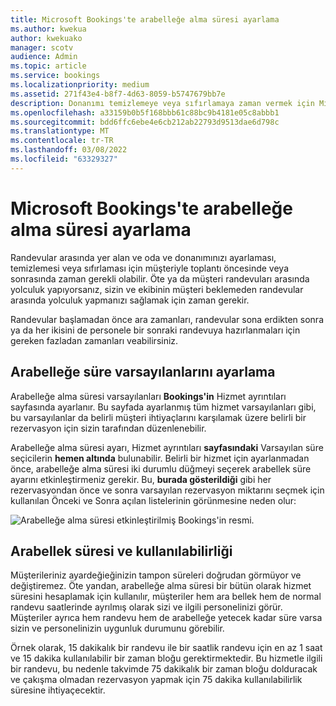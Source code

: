 ```yaml
---
title: Microsoft Bookings'te arabelleğe alma süresi ayarlama
ms.author: kwekua
author: kwekuako
manager: scotv
audience: Admin
ms.topic: article
ms.service: bookings
ms.localizationpriority: medium
ms.assetid: 271f43e4-b8f7-4d63-8059-b5747679bb7e
description: Donanımı temizlemeye veya sıfırlamaya zaman vermek için Microsoft Bookings'te bir randevudan önceki veya bir randevudan sonra arabelleğe kadar zaman ayarlayın.
ms.openlocfilehash: a33159b0b5f168bbb61c88bc9b4181e05c8abbb1
ms.sourcegitcommit: bdd6ffc6ebe4e6cb212ab22793d9513dae6d798c
ms.translationtype: MT
ms.contentlocale: tr-TR
ms.lasthandoff: 03/08/2022
ms.locfileid: "63329327"
---
```

# <a name="set-buffer-time-in-microsoft-bookings"></a>Microsoft Bookings'te arabelleğe alma süresi ayarlama

Randevular arasında yer alan ve oda ve donanımınızı ayarlaması, temizlemesi veya sıfırlaması için müşteriyle toplantı öncesinde veya sonrasında zaman gerekli olabilir. Öte ya da müşteri randevuları arasında yolculuk yapıyorsanız, sizin ve ekibinin müşteri beklemeden randevular arasında yolculuk yapmanızı sağlamak için zaman gerekir.

Randevular başlamadan önce ara zamanları, randevular sona erdikten sonra ya da her ikisini de personele bir sonraki randevuya hazırlanmaları için gereken fazladan zamanları veabilirsiniz.

## <a name="set-buffer-time-defaults"></a>Arabelleğe süre varsayılanlarını ayarlama

Arabelleğe alma süresi varsayılanları **Bookings'in** Hizmet ayrıntıları sayfasında ayarlanır. Bu sayfada ayarlanmış tüm hizmet varsayılanları gibi, bu varsayılanlar da belirli müşteri  ihtiyaçlarını karşılamak üzere belirli bir rezervasyon için sizin tarafından düzenlenebilir.

Arabelleğe alma süresi ayarı, Hizmet ayrıntıları **sayfasındaki** Varsayılan süre seçicilerin **hemen altında** bulunabilir. Belirli bir hizmet için ayarlanmadan önce, arabelleğe alma süresi iki durumlu düğmeyi seçerek arabellek süre ayarını etkinleştirmeniz gerekir. Bu, **burada gösterildiği** gibi  her rezervasyondan önce ve sonra varsayılan rezervasyon miktarını seçmek için kullanılan Önceki ve Sonra açılan listelerinin görünmesine neden olur:

   ![Arabelleğe alma süresi etkinleştirilmiş Bookings'in resmi.](../media/bookings-buffertime.png)

<!--## Buffer time and appointment timing

To avoid confusion about when customers expect to meet with you, Bookings shows buffer time and actual appointment time (the time your customers expect to meet with you) on your calendar, and in email confirmations and reminders to relevant staff. For example, below is what you’d see in Bookings for an appointment with a customer that includes 15 minutes of pre-appointment buffer time.

Note that the event itself (on the left in the image below) shows lighter shading for the buffer time and darker shading for the actual customer appointment. The appointment call-out (which is opened when you select the event) specifically states that the appointment is from 9:00AM to 10:00AM with Katie Jordan and includes 15 minutes of buffer time before the appointment and 0 minutes after the appointment. Confirmations and reminders to staff similarly reference specific buffer and appointment time while the customer would only get confirmations and reminders that reference a 9:00AM to 10:00AM appointment time.

   ![Image of Bookings appointment call-out with buffer time showing.](../media/bookings-buffertime-callout.png)
-->

## <a name="buffer-time-and-availability"></a>Arabellek süresi ve kullanılabilirliği

Müşterileriniz ayardeğieğinizin tampon süreleri doğrudan görmüyor ve değiştiremez. Öte yandan, arabelleğe alma süresi bir bütün olarak hizmet süresini hesaplamak için kullanılır, müşteriler hem ara bellek hem de normal randevu saatlerinde ayrılmış olarak sizi ve ilgili personelinizi görür. Müşteriler ayrıca hem randevu hem de arabelleğe yetecek kadar süre varsa sizin ve personelinizin uygunluk durumunu görebilir.

Örnek olarak, 15 dakikalık bir randevu ile bir saatlik randevu için en az 1 saat ve 15 dakika kullanılabilir bir zaman bloğu gerektirmektedir. Bu hizmetle ilgili bir randevu, bu nedenle takvimde 75 dakikalık bir zaman bloğu dolduracak ve çakışma olmadan rezervasyon yapmak için 75 dakika kullanılabilirlik süresine ihtiyaçecektir.
